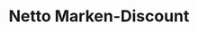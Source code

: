 ---
title: "Netto Marken-Discount"
url: /muenchen/netto-marken-discount-neumarkter-strasse/
shop: Supermarkt
---